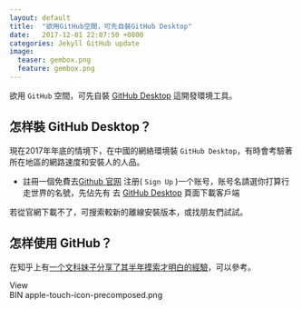 ```yaml
---
layout: default
title:  "欲用GitHub空間，可先自裝GitHub Desktop"
date:   2017-12-01 22:07:50 +0800
categories: Jekyll GitHub update
image:
  teaser: gembox.png
  feature: gembox.png
---
```

欲用 `GitHub` 空間，可先自裝 [GitHub Desktop][GitHub_Desktop] 這開發環境工具。
 
## 怎样裝 GitHub Desktop？
 
現在2017年年底的情境下，在中國的網絡環境裝 `GitHub Desktop`，有時會考驗著所在地區的網路速度和安裝人的人品。
 
- 註冊一個免費去[Github 官网][Github官网] 注册( `Sign Up` )一个账号，账号名請選你打算行走世界的名號，先佔先有
去 [GitHub Desktop][GitHub_Desktop] 頁面下載客戶端 
 
若從官網下載不了，可搜索較新的離線安裝版本，或找朋友們試試。
 
## 怎样使用 GitHub？
 
在知乎上有[一个文科妹子分享了其半年摸索才明白的經驗][文科妹子用GitHub]，可以參考。
 
 
[GitHub_Desktop]: https://desktop.github.com/
[Github官网]: https://github.com/
[文科妹子用GitHub]: https://www.zhihu.com/question/20070065 
View  
BIN  apple-touch-icon-precomposed.png
